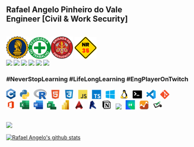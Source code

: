 <h2> Rafael Angelo Pinheiro do Vale <br>Engineer [Civil & Work Security]</h2>
<br>
<img src="./assets/civil.png" width="60px"><img src="./assets/safe.png" width="60px"><img src="./assets/brigada.png" width="60px">
<img src="./assets/altura.png" width="60px">

<br>
<!-- ************ Tools & Languages ********************* -->
<div>
<!-- Linktree -->
  <a href="https://linktr.ee/rafaelangelopv"><img src="
  https://img.shields.io/badge/LinkTree-39E09B??style=for-the-badge&logo=linktree&logoColor=white" target="_blank"></a>
  <!-- Gmail -->
  <a href="mailto:rafaelangelopv@gmail.com"><img src="https://img.shields.io/badge/-Gmail-FF0000??style=for-the-badge&logo=gmail&logoColor=white" target="_blank"></a>
  <!-- LinkedIn -->
  <a href="https://www.linkedin.com/in/rafaelangelopv" target="_blank"><img src="https://img.shields.io/badge/-LinkedIn-0077B5??style=for-the-badge&logo=linkedin&logoColor=white" target="_blank"></a>
  <!-- Twitter -->
  <a href="https://twitter.com/rafaelangelopv" target="_blank"><img src="https://img.shields.io/badge/-Twitter-1DA1F2??style=for-the-badge&logo=twitter&logoColor=white" target="_blank"></a>
  <!-- Instagram -->
  <a href="https://instagram.com/rafaelangelopv" target="_blank"><img src="https://img.shields.io/badge/-Instagram-%23E4405F??style=for-the-badge&logo=instagram&logoColor=white" target="_blank"></a>
  <!-- Twitch -->
 	<a href="https://www.twitch.tv/engplayer" target="_blank"><img src="https://img.shields.io/badge/Twitch-9146FF??style=for-the-badge&logo=twitch&logoColor=white" target="_blank"></a>
</div>
<h3>#NeverStopLearning
#LifeLongLearning #EngPlayerOnTwitch</h3>

<!-- ************ Tools & Languages ************** -->
<div>
<!--  -->
<img src="./assets/c++.png" width="25px"> &nbsp
<img src="./assets/python.svg" width="25px"> &nbsp
<img src="./assets/r.png" width="35px"> &nbsp
<img src="./assets/html5.svg" width="25px"> &nbsp
<img src="./assets/css3.svg" width="25px"> &nbsp
<img src="./assets/javascript.svg" width="25px"> &nbsp
<img src="./assets/typescript.svg" width="25px"> &nbsp
<img src="./assets/windows.svg" width="25px"> &nbsp
<img src="./assets/linux.svg" width="25px"> &nbsp
<img src="./assets/terminal.png" width="25px"> &nbsp
<!-- <img src="./assets/jupyter.png" width="25px"> &nbsp -->
<img src="./assets/vscode.svg" width="25px"> &nbsp
<!-- <img src="./assets/rstudio.png" width="25px"> &nbsp -->
<img src="./assets/git.svg" width="25px"> &nbsp
<!-- <img src="./assets/github.svg" width="25px"> &nbsp -->
<!--  -->
<br>
<img src="./assets/office.svg" width="25px"> &nbsp
<img src="./assets/excel.png" width="25px"> &nbsp
<img src="./assets/word.png" width="25px"> &nbsp
<img src="./assets/msproject.png" width="25px"> &nbsp
<img src="./assets/powerbi.png" width="25px"> &nbsp
<img src="./assets/autocad.png" width="25px"> &nbsp
<img src="./assets/revit.png" width="25px"> &nbsp
<img src="./assets/notion.png" width="25px"> &nbsp
<img src="./assets/trello.ico" width="25px"> &nbsp
<img src="./assets/informakon.jpg" width="25px"> &nbsp
<img src="./assets/paytask.png" width="25px"> &nbsp
<img src="./assets/quizquality.png" width="25px"> &nbsp
</div><br>

<!-- ************ Stats ************** -->
<div>
    <p align="left"><a href="#"><img width="400px" src="https://github-readme-stats.vercel.app/api/top-langs?username=rafaelangelopv&layout=compact&show_icons=true&theme=dark"></a></p>
    <p align="left"><a href="#"><img width="400px" src="https://github-readme-stats.vercel.app/api?username=rafaelangelopv&show_icons=true&theme=dark" alt="Rafael Angelo's github stats"></a></p>
</div>
